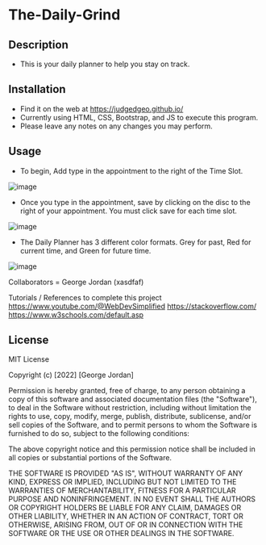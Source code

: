# The-Daily-Grind

## Description

- This is your daily planner to help you stay on track.

## Installation

- Find it on the web at https://judgedgeo.github.io/
- Currently using HTML, CSS, Bootstrap, and JS to execute this program.
- Please leave any notes on any changes you may perform.

## Usage

- To begin, Add type in the appointment to the right of the Time Slot.

![image](https://user-images.githubusercontent.com/115055273/212983254-c3414ae3-d80d-4870-a137-956fcd6d5ae7.png)

- Once you type in the appointment, save by clicking on the disc to the right of your appointment. You must click save for each time slot.

![image](https://user-images.githubusercontent.com/115055273/212983769-141af011-b07a-45ac-a27b-6c90cea5b35b.png)

- The Daily Planner has 3 different color formats. Grey for past, Red for current time, and Green for future time.

![image](https://user-images.githubusercontent.com/115055273/212983254-c3414ae3-d80d-4870-a137-956fcd6d5ae7.png)



Collaborators = George Jordan (xasdfaf)

Tutorials / References to complete this project
https://www.youtube.com/@WebDevSimplified
https://stackoverflow.com/
https://www.w3schools.com/default.asp


## License

MIT License

Copyright (c) [2022] [George Jordan]

Permission is hereby granted, free of charge, to any person obtaining a copy
of this software and associated documentation files (the "Software"), to deal
in the Software without restriction, including without limitation the rights
to use, copy, modify, merge, publish, distribute, sublicense, and/or sell
copies of the Software, and to permit persons to whom the Software is
furnished to do so, subject to the following conditions:

The above copyright notice and this permission notice shall be included in all
copies or substantial portions of the Software.

THE SOFTWARE IS PROVIDED "AS IS", WITHOUT WARRANTY OF ANY KIND, EXPRESS OR
IMPLIED, INCLUDING BUT NOT LIMITED TO THE WARRANTIES OF MERCHANTABILITY,
FITNESS FOR A PARTICULAR PURPOSE AND NONINFRINGEMENT. IN NO EVENT SHALL THE
AUTHORS OR COPYRIGHT HOLDERS BE LIABLE FOR ANY CLAIM, DAMAGES OR OTHER
LIABILITY, WHETHER IN AN ACTION OF CONTRACT, TORT OR OTHERWISE, ARISING FROM,
OUT OF OR IN CONNECTION WITH THE SOFTWARE OR THE USE OR OTHER DEALINGS IN THE
SOFTWARE.